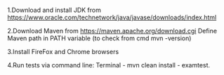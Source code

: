 1.Download and install JDK from https://www.oracle.com/technetwork/java/javase/downloads/index.html

2.Download Maven from https://maven.apache.org/download.cgi
Define Maven path in PATH variable (to check from cmd mvn -version)

3.Install FireFox and Chrome browsers

4.Run tests via command line: Terminal - mvn clean install - examtest.
